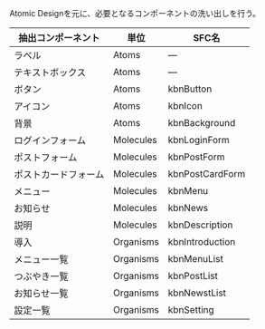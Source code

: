 Atomic Designを元に、必要となるコンポーネントの洗い出しを行う。

抽出コンポーネント | 単位 | SFC名
----------------- | ---- | --------
ラベル | Atoms | ―
テキストボックス | Atoms | ―
ボタン | Atoms | kbnButton
アイコン | Atoms | kbnIcon
背景 | Atoms | kbnBackground
ログインフォーム | Molecules | kbnLoginForm
ポストフォーム | Molecules | kbnPostForm
ポストカードフォーム | Molecules | kbnPostCardForm
メニュー | Molecules | kbnMenu
お知らせ | Molecules | kbnNews
説明 | Molecules | kbnDescription
導入 | Organisms | kbnIntroduction
メニュー一覧 | Organisms | kbnMenuList
つぶやき一覧 | Organisms | kbnPostList
お知らせ一覧 | Organisms | kbnNewstList
設定一覧 | Organisms | kbnSetting

